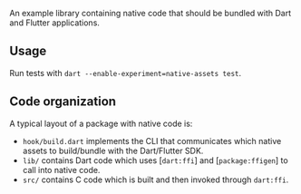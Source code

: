 An example library containing native code that should be bundled with Dart and
Flutter applications.

## Usage

Run tests with `dart --enable-experiment=native-assets test`.

## Code organization

A typical layout of a package with native code is:

* `hook/build.dart` implements the CLI that communicates which native assets to
  build/bundle with the Dart/Flutter SDK.
* `lib/` contains Dart code which uses [`dart:ffi`] and [`package:ffigen`]
  to call into native code.
* `src/` contains C code which is built and then invoked through `dart:ffi`.
